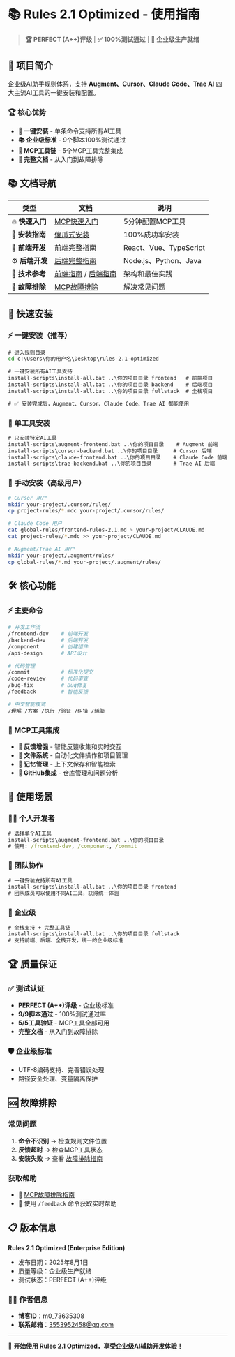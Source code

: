 # 📚 Rules 2.1 Optimized - 使用指南

> **🏆 PERFECT (A++)评级** | **✅ 100%测试通过** | **🚀 企业级生产就绪**

## 🎯 项目简介

企业级AI助手规则体系，支持 **Augment、Cursor、Claude Code、Trae AI** 四大主流AI工具的一键安装和配置。

### 🏆 核心优势
- **🚀 一键安装** - 单条命令支持所有AI工具
- **📚 企业级标准** - 9个脚本100%测试通过
- **💬 MCP工具链** - 5个MCP工具完整集成
- **📝 完整文档** - 从入门到故障排除

## 📚 文档导航

| 类型 | 文档 | 说明 |
|------|------|------|
| 🔥 **快速入门** | [MCP快速入门](docs/MCP-QUICK-START-GUIDE.md) | 5分钟配置MCP工具 |
| 📖 **安装指南** | [傻瓜式安装](install-scripts/INSTALL-GUIDE.md) | 100%成功率安装 |
| 🎨 **前端开发** | [前端完整指南](tutorials/frontend-rules-2.1-使用指南.md) | React、Vue、TypeScript |
| ⚙️ **后端开发** | [后端完整指南](tutorials/backend-rules-2.1-使用指南.md) | Node.js、Python、Java |
| 📖 **技术参考** | [前端指南](docs/frontend-guide.md) / [后端指南](docs/backend-guide.md) | 架构和最佳实践 |
| 🔧 **故障排除** | [MCP故障排除](docs/MCP-TROUBLESHOOTING-GUIDE.md) | 解决常见问题 |

## 🚀 快速安装

### ⚡ 一键安装（推荐）
```cmd
# 进入规则目录
cd c:\Users\你的用户名\Desktop\rules-2.1-optimized

# 一键安装所有AI工具支持
install-scripts\install-all.bat ..\你的项目目录 frontend   # 前端项目
install-scripts\install-all.bat ..\你的项目目录 backend    # 后端项目
install-scripts\install-all.bat ..\你的项目目录 fullstack  # 全栈项目

# ✅ 安装完成后，Augment、Cursor、Claude Code、Trae AI 都能使用
```

### 🎯 单工具安装
```cmd
# 只安装特定AI工具
install-scripts\augment-frontend.bat ..\你的项目目录    # Augment 前端
install-scripts\cursor-backend.bat ..\你的项目目录     # Cursor 后端
install-scripts\claude-frontend.bat ..\你的项目目录    # Claude Code 前端
install-scripts\trae-backend.bat ..\你的项目目录       # Trae AI 后端
```

### 🔧 手动安装（高级用户）
```bash
# Cursor 用户
mkdir your-project/.cursor/rules/
cp project-rules/*.mdc your-project/.cursor/rules/

# Claude Code 用户
cat global-rules/frontend-rules-2.1.md > your-project/CLAUDE.md
cat project-rules/*.mdc >> your-project/CLAUDE.md

# Augment/Trae AI 用户
mkdir your-project/.augment/rules/
cp global-rules/*.md your-project/.augment/rules/
```

## 🛠️ 核心功能

### ⚡ 主要命令
```bash
# 开发工作流
/frontend-dev    # 前端开发
/backend-dev     # 后端开发
/component       # 创建组件
/api-design      # API设计

# 代码管理
/commit          # 标准化提交
/code-review     # 代码审查
/bug-fix         # Bug修复
/feedback        # 智能反馈

# 中文智能模式
/理解 /方案 /执行 /验证 /纠错 /辅助
```

### 🔧 MCP工具集成
- **💬 反馈增强** - 智能反馈收集和实时交互
- **📁 文件系统** - 自动化文件操作和项目管理
- **🧠 记忆管理** - 上下文保存和智能检索
- **🐙 GitHub集成** - 仓库管理和问题分析

## 🎯 使用场景

### 👨‍💻 个人开发者
```cmd
# 选择单个AI工具
install-scripts\augment-frontend.bat ..\你的项目目录
# 使用: /frontend-dev, /component, /commit
```

### 👥 团队协作
```cmd
# 一键安装支持所有AI工具
install-scripts\install-all.bat ..\你的项目目录 frontend
# 团队成员可以使用不同AI工具，获得统一体验
```

### 🏢 企业级
```cmd
# 全栈支持 + 完整工具链
install-scripts\install-all.bat ..\你的项目目录 fullstack
# 支持前端、后端、全栈开发，统一的企业级标准
```

## 🏆 质量保证

### ✅ 测试认证
- **PERFECT (A++)评级** - 企业级标准
- **9/9脚本通过** - 100%测试通过率
- **5/5工具验证** - MCP工具全部可用
- **完整文档** - 从入门到故障排除

### 🛡️ 企业级标准
- UTF-8编码支持、完善错误处理
- 路径安全处理、变量隔离保护

## 🆘 故障排除

### 常见问题
1. **命令不识别** → 检查规则文件位置
2. **反馈超时** → 检查MCP工具状态
3. **安装失败** → 查看 [故障排除指南](docs/MCP-TROUBLESHOOTING-GUIDE.md)

### 获取帮助
- 📖 [MCP故障排除指南](docs/MCP-TROUBLESHOOTING-GUIDE.md)
- 🤖 使用 `/feedback` 命令获取实时帮助

## 📋 版本信息

**Rules 2.1 Optimized (Enterprise Edition)**
- 发布日期：2025年8月1日
- 质量等级：企业级生产就绪
- 测试状态：PERFECT (A++)评级

### 👨‍💻 作者信息
- **博客ID**：m0_73635308
- **联系邮箱**：3553952458@qq.com

---

🎉 **开始使用 Rules 2.1 Optimized，享受企业级AI辅助开发体验！**
